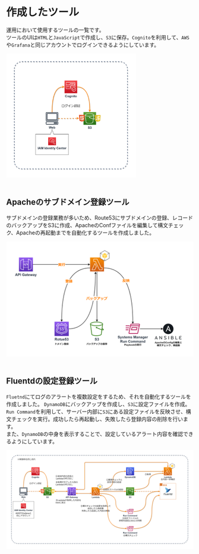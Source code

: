 # 作成したツール
運用において使用するツールの一覧です。<br>
ツールのUIは`HTML`と`JavaScript`で作成し、`S3`に保存。`Cognito`を利用して、`AWS`や`Grafana`と同じアカウントでログインできるようにしています。<br>

<img src="image/Toolのアカウント.drawio.png" width="350" /><br><br>

## Apacheのサブドメイン登録ツール
サブドメインの登録業務が多いため、Route53にサブドメインの登録、レコードのバックアップをS3に作成、ApacheのConfファイルを編集して構文チェック、Apacheの再起動までを自動化するツールを作成しました。<br>

<img src="image/ドメイン登録.drawio.png" width="550" /><br><br>

## Fluentdの設定登録ツール
`Fluetnd`にてログのアラートを複数設定をするため、それを自動化するツールを作成しました。
`DynamoDB`にバックアップを作成し、`S3`に設定ファイルを作成。`Run Command`を利用して、サーバー内部に`S3`にある設定ファイルを反映させ、構文チェックを実行。成功したら再起動し、失敗したら登録内容の削除を行います。<br>
また、`DynamoDB`の中身を表示することで、設定しているアラート内容を確認できるようにしています。<br>

<img src="image/FluentdTool.drawio.png" width="850" /><br><br>
